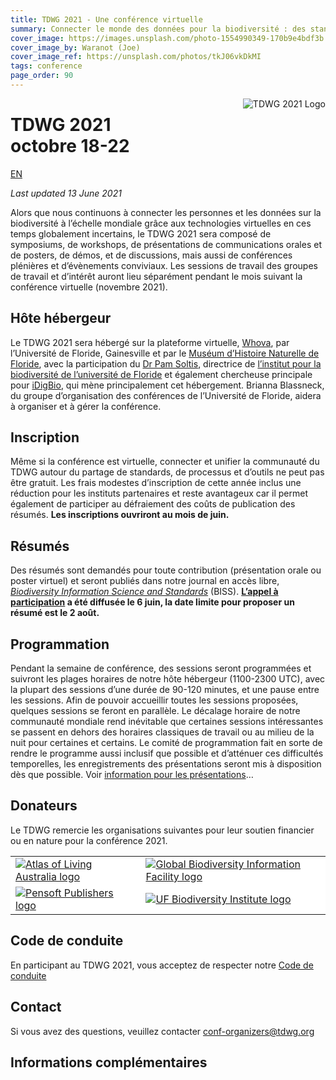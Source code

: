 ```yaml
---
title: TDWG 2021 - Une conférence virtuelle
summary: Connecter le monde des données pour la biodiversité : des standards pour unir les personnes, les processus et les outils
cover_image: https://images.unsplash.com/photo-1554990349-170b9e4bdf3b
cover_image_by: Waranot (Joe)
cover_image_ref: https://unsplash.com/photos/tkJ06vkDkMI
tags: conference
page_order: 90
---
```


<img src="https://static.tdwg.org/conferences/2021/logos/TDWG2021_logo-plant_400w.png" alt="TDWG 2021 Logo" style="float:right;padding-left:10px;padding-bottom:10px">

# TDWG 2021<br />octobre 18-22 

[EN](../)

_Last updated 13 June 2021_

Alors que nous continuons à connecter les personnes et les données sur la biodiversité à l’échelle mondiale grâce aux technologies virtuelles en ces temps globalement incertains, le TDWG 2021 sera composé de symposiums, de workshops, de présentations de communications orales et de posters, de démos, et de discussions, mais aussi de conférences plénières et d’évènements conviviaux. Les sessions de travail des groupes de travail et d’intérêt auront lieu séparément pendant le mois suivant la conférence virtuelle (novembre 2021).

## Hôte hébergeur

Le TDWG 2021 sera hébergé sur la plateforme virtuelle, [Whova](https://whova.com/), par l’Université de Floride, Gainesville et par le [Muséum d’Histoire Naturelle de Floride](https://www.floridamuseum.ufl.edu/), avec la participation du [Dr Pam Soltis](https://www.floridamuseum.ufl.edu/soltis-lab/), directrice de [l’institut pour la biodiversité de l’université de Floride](https://biodiversity.research.ufl.edu/) et également chercheuse principale pour [iDigBio](https://www.idigbio.org/), qui mène principalement cet hébergement. Brianna Blassneck, du groupe d’organisation des conférences de l’Université de Floride, aidera à organiser et à gérer la conférence.

## Inscription

Même si la conférence est virtuelle, connecter et unifier la communauté du TDWG autour du partage de standards, de processus et d’outils ne peut pas être gratuit. Les frais modestes d’inscription de cette année inclus une réduction pour les instituts partenaires et reste avantageux car il permet également de participer au défraiement des coûts de publication des résumés. **Les inscriptions ouvriront au mois de juin.**

## Résumés

Des résumés sont demandés pour toute contribution (présentation orale ou poster virtuel) et seront publiés dans notre journal en accès libre, [_Biodiversity Information Science and Standards_](https://biss.pensoft.net/) (BISS). **[L’appel à participation](https://www.tdwg.org/conferences/2021/fr/appel-a-participation/) a été diffusée le 6 juin, la date limite pour proposer un résumé est le 2 août.**

## Programmation

Pendant la semaine de conférence, des sessions seront programmées et suivront les plages horaires de notre hôte hébergeur (1100-2300 UTC), avec la plupart des sessions d’une durée de 90-120 minutes, et une pause entre les sessions. Afin de pouvoir accueillir toutes les sessions proposées, quelques sessions se feront en parallèle. Le décalage horaire de notre communauté mondiale rend inévitable que certaines sessions intéressantes se passent en dehors des horaires classiques de travail ou au milieu de la nuit pour certaines et certains. Le comité de programmation fait en sorte de rendre le programme aussi inclusif que possible et d’atténuer ces difficultés temporelles, les enregistrements des présentations seront mis à disposition dès que possible. Voir [information pour les présentations](https://www.tdwg.org/conferences/2021/fr/info-pour-les-presentations/)…

## Donateurs

Le TDWG remercie les organisations suivantes pour leur soutien financier ou en nature pour la conférence 2021. 

<table border="0">
<tbody>
<tr>
<td style="background-color: #FFFFFF; vertical-align: middle;">
    <a href="https://ala.org.au">
      <img src="https://static.tdwg.org/sponsors/ala-logo-stacked-rgb-600.png" alt="Atlas of Living Australia logo" width="" height="" />
    </a>
  </td>
<td style="background-color: #FFFFFF; vertical-align: middle;">
  <a href="https://gbif.org">
    <img src="https://static.tdwg.org/sponsors/gbif-2015.png" alt="Global Biodiversity Information Facility logo" width="" height="" />
  </a>
</td>
  </tr>
<tr>
  <td style="background-color: #FFFFFF; vertical-align: middle;">
    <a href="https://pensoft.net">
    <img src="https://static.tdwg.org/sponsors/pensoft-logo.png" alt="Pensoft Publishers logo" width="" height="" />
    </a>
  </td>
  <td style="background-color: #FFFFFF; vertical-align: middle;">
    <a href="https://biodiversity.research.ufl.edu/">
    <img src="https://static.tdwg.org/sponsors/uf-biodiversity-institute.png" alt="UF Biodiversity Institute logo" width="" height="" />
    </a>
  </td>
</tr>
</tbody>
</table>

## Code de conduite

En participant au TDWG 2021, vous acceptez de respecter notre [Code de conduite](https://www.tdwg.org/about/code-of-conduct/)

## Contact

Si vous avez des questions, veuillez contacter [conf-organizers@tdwg.org](mailto:conf-organizers@tdwg.org)

## Informations complémentaires

